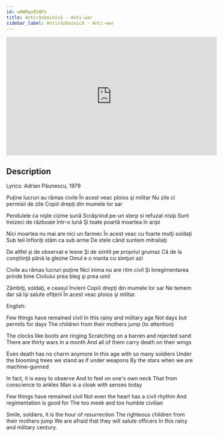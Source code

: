 ```yaml
---
id: wNWRgsB5APs
title: Antirăzboinică - Anti-war
sidebar_label: Antirăzboinică - Anti-war
---
```


<iframe
  width="560"
  height="315"
  src="https://www.youtube.com/embed/wNWRgsB5APs"
  title="YouTube video player"
  frameborder="0"
  allow="accelerometer; autoplay; clipboard-write; encrypted-media; gyroscope; picture-in-picture; web-share"
  referrerpolicy="strict-origin-when-cross-origin"
  allowfullscreen
></iframe>

## Description

Lyrics: Adrian Păunescu, 1979

Puţine lucruri au rămas civile
În acest veac ploios şi militar
Nu zile ci permisii de zile
Copiii drepţi din mumele lor sar

Pendulele ca nişte cizme sună
Scrâşnind pe-un sterp si refuzat nisip
Sunt treizeci de războaie într-o lună
Şi toate poartă moartea în aripi

Nici moartea nu mai are nici un farmec
În acest veac cu foarte mulţi soldaţi
Sub teii înfloriţi stăm ca sub arme
De stele când suntem mitraliaţi

De altfel şi de observat e lesne
Şi de simtit pe propriul grumaz
Că de la conştiinţă până la glezne
Omul e o manta cu simţuri azi

Civile au rămas lucruri puţine
Nici inima nu are ritm civil
Şi înregimentarea prinde bine
Civilului prea bleg şi prea umil

Zâmbiţi, soldaţi, e ceasul învierii
Copiii drepţi din mumele lor sar
Ne temem dar să îşi salute ofiţerii
În acest veac ploios şi militar.

English:

Few things have remained civil
In this rainy and military age
Not days but permits for days
The children from their mothers jump (to attention)

The clocks like boots are ringing
Scratching on a barren and rejected sand
There are thirty wars in a month
And all of them carry death on their wings

Even death has no charm anymore
In this age with so many soldiers
Under the blooming trees we stand as if under weapons
By the stars when we are machine-gunned

In fact, it is easy to observe
And to feel on one's own neck
That from conscience to ankles
Man is a cloak with senses today

Few things have remained civil
Not even the heart has a civil rhythm
And regimentation is good for
The too meek and too humble civilian

Smile, soldiers, it is the hour of resurrection
The righteous children from their mothers jump
We are afraid that they will salute officers
In this rainy and military century.
